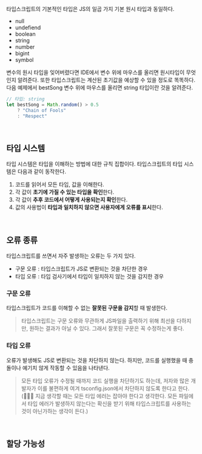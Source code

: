 타입스크립트의 기본적인 타입은 JS의 일곱 가지 기본 원시 타입과 동일하다.

- null
- undefiend
- boolean
- string
- number
- bigint
- symbol

변수의 원시 타입을 잊어버렸다면 IDE에서 변수 위에 마우스를 올리면 원시타입이 무엇인지 알려준다. 또한 타입스크립트는 계산된 초기값을 예상할 수 있을 정도로 똑똑하다. 다음 예제에서 bestSong 변수 위에 마우스를 올리면 string 타입이란 것을 알려준다.

```typescript
// 타입: string
let bestSong = Math.random() > 0.5
	? "Chain of Fools"
	: "Respect"
```

<br />

## 타입 시스템

타입 시스템은 타입을 이해하는 방법에 대한 규칙 집합이다. 타입스크립트의 타입 시스템은 다음과 같이 동작한다.

1. 코드를 읽어서 모든 타입, 값을 이해한다.
2. 각 값이 **초기에 가질 수 있는 타입을 확인**한다.
3. 각 값이 **추후 코드에서 어떻게 사용되는지 확인**한다.
4. 값의 사용법이 **타입과 일치하지 않으면 사용자에게 오류를 표시**한다.

<br />

## 오류 종류

타입스크립트를 쓰면서 자주 발생하는 오류는 두 가지 있다.

- 구문 오류 : 타입스크립트가 JS로 변환되는 것을 차단한 경우
- 타입 오류 : 타입 검사기에서 타입이 일치하지 않는 것을 감지한 경우

### 구문 오류

타입스크립트가 코드를 이해할 수 없는 **잘못된 구문을 감지**할 때 발생한다. 

> 타입스크립트는 구문 오류와 무관하게 JS파일을 출력하기 위해 최선을 다하지만, 원하는 결과가 아닐 수 있다. 그래서 잘못된 구문은 꼭 수정하는게 좋다.

### 타입 오류

오류가 발생해도 JS로 변환되는 것을 차단하지 않는다. 하지만, 코드를 실행했을 때 충돌이나 예기치 않게 작동할 수 있음을 나타낸다.

> 모든 타입 오류가 수정될 때까지 코드 실행을 차단하기도 하는데, 저자와 많은 개발자가 이를 불편하게 여겨 tsconfig.json에서 차단하지 않도록 한다고 한다. (🧑🏼‍💻 지금 생각할 때는 모든 타입 에러는 잡아야 한다고 생각한다. 모든 파일에서 타입 에러가 발생하지 않는다는 확신을 받기 위해 타입스크립트를 사용하는 것이 아닌가하는 생각이 든다.)

<br />

## 할당 가능성

